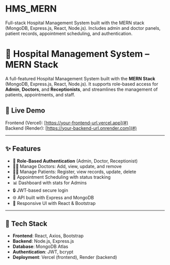 # HMS_MERN
Full-stack Hospital Management System built with the MERN stack (MongoDB, Express.js, React, Node.js). Includes admin and doctor panels, patient records, appointment scheduling, and authentication.


# 🏥 Hospital Management System – MERN Stack

A full-featured Hospital Management System built with the **MERN Stack** (MongoDB, Express.js, React, Node.js). It supports role-based access for **Admin**, **Doctors**, and **Receptionists**, and streamlines the management of patients, appointments, and staff.

## 🚀 Live Demo

Frontend (Vercel): [https://your-frontend-url.vercel.app](#)  
Backend (Render): [https://your-backend-url.onrender.com](#)

---

## ✨ Features

- 👤 **Role-Based Authentication** (Admin, Doctor, Receptionist)
- 🧑‍⚕️ Manage Doctors: Add, view, update, and remove
- 🧑‍💼 Manage Patients: Register, view records, update, delete
- 📅 Appointment Scheduling with status tracking
- 📊 Dashboard with stats for Admins
- 🔒 JWT-based secure login
- 🌐 API built with Express and MongoDB
- 🎨 Responsive UI with React & Bootstrap

---

## 🧰 Tech Stack

- **Frontend**: React, Axios, Bootstrap
- **Backend**: Node.js, Express.js
- **Database**: MongoDB Atlas
- **Authentication**: JWT, bcrypt
- **Deployment**: Vercel (frontend), Render (backend)


